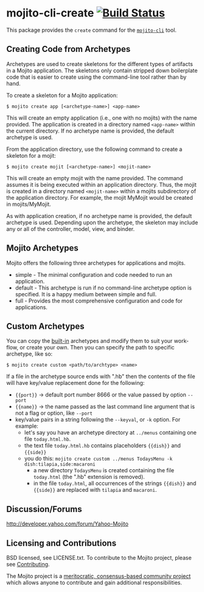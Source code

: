 mojito-cli-create  [![Build Status](https://travis-ci.org/yahoo/mojito-cli-create.png)](https://travis-ci.org/yahoo/mojito-cli-create)
=============

This package provides the `create` command for the [`mojito-cli`](https://github.com/yahoo/mojito-cli) tool.

Creating Code from Archetypes
-----------------------------

Archetypes are used to create skeletons for the different types of artifacts in a Mojito application. The skeletons only contain stripped down boilerplate code that is easier to create using the command-line tool rather than by hand.

To create a skeleton for a Mojito application:

    $ mojito create app [<archetype-name>] <app-name>

This will create an empty application (i.e., one with no mojits) with the name provided. The application is created in a directory named `<app-name>` within the current directory. If no archetype name is provided, the default archetype is used.

From the application directory, use the following command to create a skeleton for a mojit:

    $ mojito create mojit [<archetype-name>] <mojit-name>

This will create an empty mojit with the name provided. The command assumes it is being executed within an application directory. Thus, the mojit is created in a directory named `<mojit-name>` within a mojits subdirectory of the application directory. For example, the mojit MyMojit would be created in mojits/MyMojit.

As with application creation, if no archetype name is provided, the default archetype is used. Depending upon the archetype, the skeleton may include any or all of the controller, model, view, and binder.

Mojito Archetypes
-----------------

Mojito offers the following three archetypes for applications and mojits.

* simple - The minimal configuration and code needed to run an application.
* default - This archetype is run if no command-line archetype option is specified. It is a happy medium between simple and full.
* full - Provides the most comprehensive configuration and code for applications.

Custom Archetypes
-----------------

You can copy the [built-in](https://github.com/yahoo/mojito-cli-create/tree/master/archetypes) archetypes and modify them to suit your work-flow, or create your own. Then you can specify the path to specific archetype, like so:

    $ mojito create custom <path/to/archtype> <name>

If a file in the archetype source ends with ".hb" then the contents of the file will have key/value replacement done for the following:

* `{{port}}` -> default port number 8666 or the value passed by option `--port`
* `{{name}}` -> the name passed as the last command line argument that is not a flag or option, like `--port`
* key/value pairs in a string following the `--keyval`, or `-k` option. For example:
  * let's say you have an archetype directory at `../menus` containing one file `today.html.hb`.
  * the text file `today.html.hb` contains placeholders `{{dish}}` and `{{side}}`
  * you do this: `mojito create custom ../menus TodaysMenu -k dish:tilapia,side:macaroni`
    * a new directory `TodaysMenu` is created containing the file `today.html` (the ".hb" extension is removed).
    * in the file `today.html`, all occurrences of the strings `{{dish}}` and `{{side}}` are replaced with `tilapia` and `macaroni`.

Discussion/Forums
-----------------

http://developer.yahoo.com/forum/Yahoo-Mojito

Licensing and Contributions
---------------------------

BSD licensed, see LICENSE.txt. To contribute to the Mojito project, please see [Contributing](https://github.com/yahoo/mojito/wiki/Contributing-Code-to-Mojito).

The Mojito project is a [meritocratic, consensus-based community project](https://github.com/yahoo/mojito/wiki/Governance-Model) which allows anyone to contribute and gain additional responsibilities.

